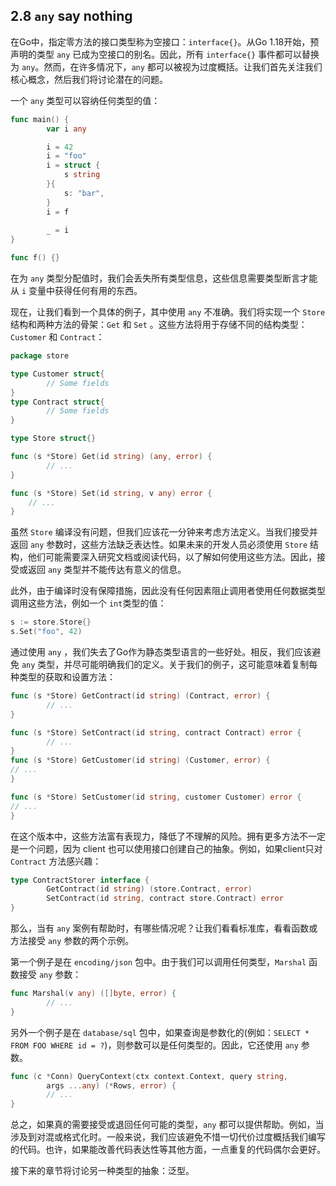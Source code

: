## 2.8 `any` say nothing

在Go中，指定零方法的接口类型称为空接口：`interface{}`。从Go 1.18开始，预声明的类型 `any` 已成为空接口的别名。因此，所有 `interface{}` 事件都可以替换为 `any`。然而，在许多情况下，`any` 都可以被视为过度概括。让我们首先关注我们核心概念，然后我们将讨论潜在的问题。

一个 `any` 类型可以容纳任何类型的值：

```go
func main() {
        var i any

        i = 42
		i = "foo"
        i = struct {
            s string
        }{
            s: "bar",
        }
        i = f
        
        _ = i
}

func f() {}
```

在为 `any` 类型分配值时，我们会丢失所有类型信息，这些信息需要类型断言才能从 `i` 变量中获得任何有用的东西。

现在，让我们看到一个具体的例子，其中使用 `any` 不准确。我们将实现一个 `Store` 结构和两种方法的骨架：`Get` 和 `Set` 。这些方法将用于存储不同的结构类型：`Customer` 和 `Contract`：

```go
package store

type Customer struct{
        // Some fields
}
type Contract struct{
        // Some fields
}

type Store struct{}

func (s *Store) Get(id string) (any, error) {
        // ...
}

func (s *Store) Set(id string, v any) error {
	// ...
}
```

虽然 `Store` 编译没有问题，但我们应该花一分钟来考虑方法定义。当我们接受并返回 `any` 参数时，这些方法缺乏表达性。如果未来的开发人员必须使用 `Store` 结构，他们可能需要深入研究文档或阅读代码，以了解如何使用这些方法。因此，接受或返回 `any` 类型并不能传达有意义的信息。

此外，由于编译时没有保障措施，因此没有任何因素阻止调用者使用任何数据类型调用这些方法，例如一个 `int`类型的值：

```go
s := store.Store{}
s.Set("foo", 42)
```

通过使用 `any` ，我们失去了Go作为静态类型语言的一些好处。相反，我们应该避免 `any` 类型，并尽可能明确我们的定义。关于我们的例子，这可能意味着复制每种类型的获取和设置方法：

```go
func (s *Store) GetContract(id string) (Contract, error) {
        // ...
}

func (s *Store) SetContract(id string, contract Contract) error {
        // ...
}
func (s *Store) GetCustomer(id string) (Customer, error) {
// ...
}

func (s *Store) SetCustomer(id string, customer Customer) error {
// ...
}
```

在这个版本中，这些方法富有表现力，降低了不理解的风险。拥有更多方法不一定是一个问题，因为 client 也可以使用接口创建自己的抽象。例如，如果client只对 `Contract` 方法感兴趣：

```go
type ContractStorer interface {
        GetContract(id string) (store.Contract, error)
        SetContract(id string, contract store.Contract) error
}
```

那么，当有 `any` 案例有帮助时，有哪些情况呢？让我们看看标准库，看看函数或方法接受 `any` 参数的两个示例。

第一个例子是在 `encoding/json` 包中。由于我们可以调用任何类型，`Marshal` 函数接受 `any` 参数：

```go
func Marshal(v any) ([]byte, error) {
        // ...
}
```

另外一个例子是在 `database/sql` 包中，如果查询是参数化的(例如：`SELECT * FROM FOO WHERE id = ?`)，则参数可以是任何类型的。因此，它还使用 `any` 参数。

```go
func (c *Conn) QueryContext(ctx context.Context, query string,
        args ...any) (*Rows, error) {
        // ...
}
```

总之，如果真的需要接受或退回任何可能的类型，`any` 都可以提供帮助。例如，当涉及到对混或格式化时。一般来说，我们应该避免不惜一切代价过度概括我们编写的代码。也许，如果能改善代码表达性等其他方面，一点重复的代码偶尔会更好。

接下来的章节将讨论另一种类型的抽象：泛型。